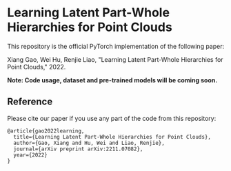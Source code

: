 # Learning Latent Part-Whole Hierarchies for Point Clouds

This repository is the official PyTorch implementation of the following paper:

Xiang Gao, Wei Hu, Renjie Liao, "Learning Latent Part-Whole Hierarchies for Point Clouds," 2022.

**Note: Code usage, dataset and pre-trained models will be coming soon.**

## Reference

Please cite our paper if you use any part of the code from this repository:

```
@article{gao2022learning,
  title={Learning Latent Part-Whole Hierarchies for Point Clouds},
  author={Gao, Xiang and Hu, Wei and Liao, Renjie},
  journal={arXiv preprint arXiv:2211.07082},
  year={2022}
}
```
